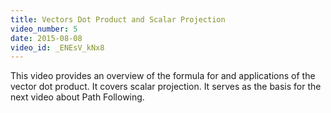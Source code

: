 ```yaml
---
title: Vectors Dot Product and Scalar Projection
video_number: 5
date: 2015-08-08
video_id: _ENEsV_kNx8
---
```

This video provides an overview of the formula for and applications of the vector dot product. It covers scalar projection. It serves as the basis for the next video about Path Following.
